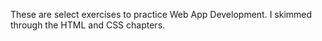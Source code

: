 These are select exercises to practice Web App Development. I skimmed through the HTML and CSS chapters.
